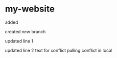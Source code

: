 # my-website

added

created new branch

updated line 1

updated line 2
text for conflict pulling
conflict in local
